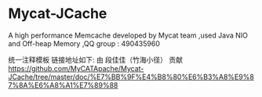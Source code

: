 # Mycat-JCache
A high performance  Memcache developed by Mycat team ,used Java NIO and Off-heap Memory ,QQ group : 490435960

统一注释模板 链接地址如下: 由 段佳佳（竹海小径） 贡献
https://github.com/MyCATApache/Mycat-JCache/tree/master/doc/%E7%BB%9F%E4%B8%80%E6%B3%A8%E9%87%8A%E6%A8%A1%E7%89%88
